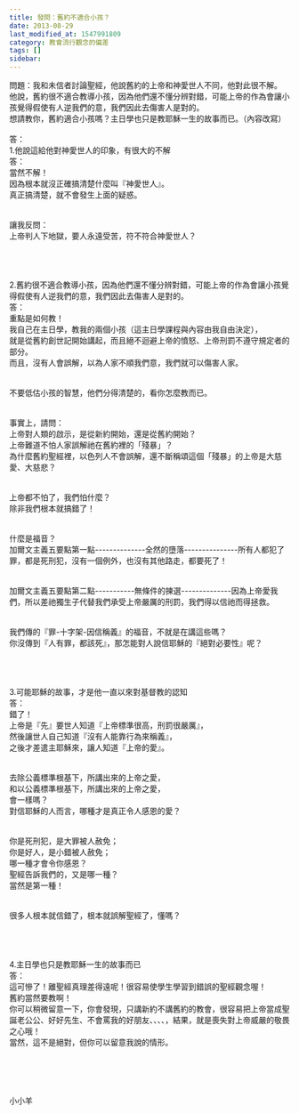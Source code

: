 ```yaml
---
title: 發問：舊約不適合小孩？
date: 2013-08-29
last_modified_at: 1547991809
category: 教會流行觀念的偏差
tags: []
sidebar: 
---
```


<p>問題：我和未信者討論聖經，他說舊約的上帝和神愛世人不同，他對此很不解。<br/>他說，舊約很不適合教導小孩，因為他們還不懂分辨對錯，可能上帝的作為會讓小孩覺得假使有人逆我們的意，我們因此去傷害人是對的。<br/>想請教你，舊約適合小孩嗎？主日學也只是教耶穌一生的故事而已。（內容改寫）<br/><!--more--><br/>答：<br/>1.他說這給他對神愛世人的印象，有很大的不解<br/>答：<br/>當然不解！<br/>因為根本就沒正確搞清楚什麼叫『神愛世人』。<br/>真正搞清楚，就不會發生上面的疑惑。<br/> <br/><br/>讓我反問：<br/>上帝判人下地獄，要人永遠受苦，符不符合神愛世人？<br/> <br/> <br/><br/><br/>2.舊約很不適合教導小孩，因為他們還不懂分辨對錯，可能上帝的作為會讓小孩覺得假使有人逆我們的意，我們因此去傷害人是對的。<br/>答：<br/>重點是如何教！<br/>我自己在主日學，教我的兩個小孩（這主日學課程與內容由我自由決定），<br/>就是從舊約創世記開始講起，而且絕不迴避上帝的憤怒、上帝刑罰不遵守規定者的部分。<br/>而且，沒有人會誤解，以為人家不順我們意，我們就可以傷害人家。<br/> <br/><br/>不要低估小孩的智慧，他們分得清楚的，看你怎麼教而已。<br/> <br/><br/>事實上，請問：<br/>上帝對人類的啟示，是從新約開始，還是從舊約開始？<br/>上帝難道不怕人家誤解祂在舊約裡的「殘暴」？<br/>為什麼舊約聖經裡，以色列人不會誤解，還不斷稱頌這個「殘暴」的上帝是大慈愛、大慈悲？<br/> <br/><br/>上帝都不怕了，我們怕什麼？<br/>除非我們根本就搞錯了！<br/> <br/><br/>什麼是福音？<br/>加爾文主義五要點第一點--------------全然的墮落---------------所有人都犯了罪，都是死刑犯，沒有一個例外，也沒有其他路走，都要死了！<br/> <br/><br/>加爾文主義五要點第二點-----------無條件的揀選--------------因為上帝愛我們，所以差祂獨生子代替我們承受上帝嚴厲的刑罰，我們得以信祂而得拯救。<br/> <br/><br/>我們傳的『罪-十字架-因信稱義』的福音，不就是在講這些嗎？<br/>你沒傳到『人有罪，都該死』，那怎能對人說信耶穌的『絕對必要性』呢？<br/> <br/> <br/><br/><br/>3.可能耶穌的故事，才是他一直以來對基督教的認知<br/>答：<br/>錯了！<br/>上帝是『先』要世人知道『上帝標準很高，刑罰很嚴厲』，<br/>然後讓世人自己知道『沒有人能靠行為來稱義』，<br/>之後才差遣主耶穌來，讓人知道『上帝的愛』。<br/> <br/><br/>去除公義標準根基下，所講出來的上帝之愛，<br/>和以公義標準根基下，所講出來的上帝之愛，<br/>會一樣嗎？<br/>對信耶穌的人而言，哪種才是真正令人感恩的愛？<br/> <br/><br/>你是死刑犯，是大罪被人赦免；<br/>你是好人，是小錯被人赦免；<br/>哪一種才會令你感恩？<br/>聖經告訴我們的，又是哪一種？<br/>當然是第一種！<br/> <br/><br/>很多人根本就信錯了，根本就誤解聖經了，懂嗎？<br/> <br/> <br/><br/><br/>4.主日學也只是教耶穌一生的故事而已<br/>答：<br/>這可慘了！離聖經真理差得遠呢！很容易使學生學習到錯誤的聖經觀念喔！<br/>舊約當然要教啊！<br/>你可以稍微留意一下，你會發現，只講新約不講舊約的教會，很容易把上帝當成聖誕老公公、好好先生、不會罵我的好朋友、、、、，結果，就是喪失對上帝威嚴的敬畏之心哦！<br/>當然，這不是絕對，但你可以留意我說的情形。<br/> <br/> <br/><br/><br/><br/>小小羊<br/><br/><br/><br/><br/></p>